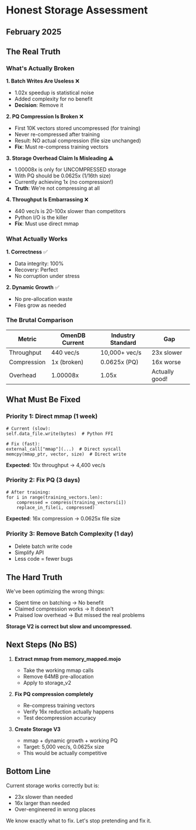 # Honest Storage Assessment
## February 2025

## The Real Truth

### What's Actually Broken

**1. Batch Writes Are Useless** ❌
- 1.02x speedup is statistical noise
- Added complexity for no benefit
- **Decision**: Remove it

**2. PQ Compression Is Broken** ❌
- First 10K vectors stored uncompressed (for training)
- Never re-compressed after training
- Result: NO actual compression (file size unchanged)
- **Fix**: Must re-compress training vectors

**3. Storage Overhead Claim Is Misleading** ⚠️
- 1.00008x is only for UNCOMPRESSED storage
- With PQ should be 0.0625x (1/16th size)
- Currently achieving 1x (no compression!)
- **Truth**: We're not compressing at all

**4. Throughput Is Embarrassing** ❌
- 440 vec/s is 20-100x slower than competitors
- Python I/O is the killer
- **Fix**: Must use direct mmap

### What Actually Works

**1. Correctness** ✅
- Data integrity: 100%
- Recovery: Perfect
- No corruption under stress

**2. Dynamic Growth** ✅
- No pre-allocation waste
- Files grow as needed

### The Brutal Comparison

| Metric | OmenDB Current | Industry Standard | Gap |
|--------|----------------|-------------------|-----|
| Throughput | 440 vec/s | 10,000+ vec/s | 23x slower |
| Compression | 1x (broken) | 0.0625x (PQ) | 16x worse |
| Overhead | 1.00008x | 1.05x | Actually good! |

## What Must Be Fixed

### Priority 1: Direct mmap (1 week)
```mojo
# Current (slow):
self.data_file.write(bytes)  # Python FFI

# Fix (fast):
external_call["mmap"](...)  # Direct syscall
memcpy(mmap_ptr, vector, size)  # Direct write
```
**Expected**: 10x throughput → 4,400 vec/s

### Priority 2: Fix PQ (3 days)
```mojo
# After training:
for i in range(training_vectors.len):
    compressed = compress(training_vectors[i])
    replace_in_file(i, compressed)
```
**Expected**: 16x compression → 0.0625x file size

### Priority 3: Remove Batch Complexity (1 day)
- Delete batch write code
- Simplify API
- Less code = fewer bugs

## The Hard Truth

We've been optimizing the wrong things:
- Spent time on batching → No benefit
- Claimed compression works → It doesn't
- Praised low overhead → But missed the real problems

**Storage V2 is correct but slow and uncompressed.**

## Next Steps (No BS)

1. **Extract mmap from memory_mapped.mojo**
   - Take the working mmap calls
   - Remove 64MB pre-allocation
   - Apply to storage_v2

2. **Fix PQ compression completely**
   - Re-compress training vectors
   - Verify 16x reduction actually happens
   - Test decompression accuracy

3. **Create Storage V3**
   - mmap + dynamic growth + working PQ
   - Target: 5,000 vec/s, 0.0625x size
   - This would be actually competitive

## Bottom Line

Current storage works correctly but is:
- 23x slower than needed
- 16x larger than needed
- Over-engineered in wrong places

We know exactly what to fix. Let's stop pretending and fix it.